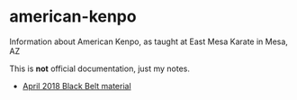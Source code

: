# american-kenpo

Information about American Kenpo, as taught at East Mesa Karate in Mesa, AZ

This is **not** official documentation, just my notes.

* [April 2018 Black Belt material](./black-belt-material/april-2018.md)
